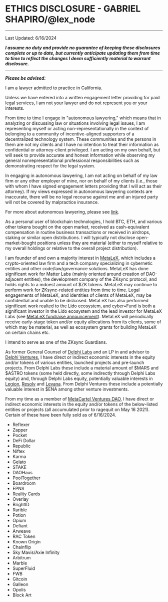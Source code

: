 # ETHICS DISCLOSURE - GABRIEL SHAPIRO/@lex_node

----
Last Updated: 6/16/2024

***I assume no duty and provide no guarantee of keeping these disclosures complete or up to date, but currently anticipate updating them from time to time to reflect the changes I deem sufficiently material to warrant disclosure.***

----

***Please be advised:***

I am a lawyer admitted to practice in California. 

Unless we have entered into a written engagement letter providing for paid legal services, I am not your lawyer and do not represent you or your interests.

From time to time I engage in "autonomous lawyering," which means that in analyzing or discussing law or situations involving legal issues, I am representing myself or acting non-representationally in the context of belonging to a community of incentive-aligned supporters of a decentralized technology system. These communities and the persons in them are not my clients and I have no intention to treat their information as confidential or attorney-client privileged. I am acting on my own behalf, but will seek to provide accurate and honest information while observing my general nonrepresentational professional responsibilities such as demonstrating respect for the legal system. 

In engaging in autonomous lawyering, I am not acting on behalf of my law firm or any other employer of mine, nor on behalf of my clients (i.e., those with whom I have signed engagement letters providing that I will act as their attorney). If my views expressed in autonomous lawyering contexts are inaccurate, there will be no legal recourse against me and an injured party will not be covered by malpractice insurance.

For more about autonomous lawyering, please see [link](https://metalex.substack.com/p/autonomous-lawyering). 

As a personal user of blockchain technologies, I hold BTC, ETH, and various other tokens bought on the open market, received as cash-equivalent compensation in routine business transactions or received in airdrops, staking or similar open distributions. I will typically not disclose open-market-bought positions unless they are material (either to myself relative to my overall holdings or relative to the overall project distribution). 

I am founder of and own a majority interest in [MetaLeX](https://www.metalex.tech/), which includes a crypto-oriented law firm and a tech company specializing in cybernetic entities and other code/law/governance solutions. MetaLeX has done significant work for Matter Labs (mainly oriented around creation of DAO-adjacent entities), the development company of the ZKsync protocol, and holds rights to a mdoest amount of $ZK tokens. MetaLeX may continue to perform work for ZKsync-related entities from time to time. Legal engagements of MetaLeX, and identities of clients of MetaLeX, may be confidential and unable to be dislcosed. MetaLeX has also performed significant work realted to the Lido ecosystem, and cyber•Fund is both a significant investor in the Lido ecosystem and the lead investor for MetaLeX Labs (see [MetaLeX fundraise announcement](https://www.coindesk.com/business/2024/05/24/crypto-governance-advisory-metalex-raises-275m/)). MetaLeX will periodically receive early-stage token and/or equity allocations from its clients, some of which may be material, as well as ecosystem grants for building MetaLeX on certain chains etc. 

I intend to serve as one of the ZKsync Guardians. 

As former General Counsel of [Delphi Labs](https://delphidigital.io/labs) and an LP in and advisor to [Delphi Ventures](https://www.delphiventures.com/), I have direct or indirect economic interests in the equity and/or tokens of various entities, launched projects and pre-launch projects. From Delphi Labs these include a material amount of $MARS and $ASTRO tokens (some held directly, some indirectly through Delphi Labs equity) and, through Delphi Labs equity, potentially valuable interests in [Legion](https://legion.cc/an-honest-musing), [Resolv](https://resolv.finance/) and [Levana](https://www.levana.finance/). From Delphi Ventures these include a potentially valuable interest in $ENA among other venture investments. 

From my time as a member of [MetaCartel Ventures DAO](https://metacartel.xyz/), I have direct or indirect economic interests in the equity and/or tokens of the below-listed entities or projects (all accumulated prior to ragequit on May 16 2021). Certain of these have been fully sold as of 6/16/2024. 

* Reflexer
* Zapper
* Pocket
* DeFi Dollar
* Republic 
* Niftex
* Karma
* Gelato
* STAKE
* DAOHaus
* PoolTogether
* Boardroom
* EPNS
* Reality Cards
* Overlay
* BrightID
* Rarible
* Potion
* Opium
* Defiant
* Arweave
* RAC Token
* Known Origin
* Chainflip
* Sky Mavis/Axie Infinity
* Arbitrum
* Marble
* SuperFluid
* FWB
* Gitcoin
* Galleon
* Opolis
* Block Art
